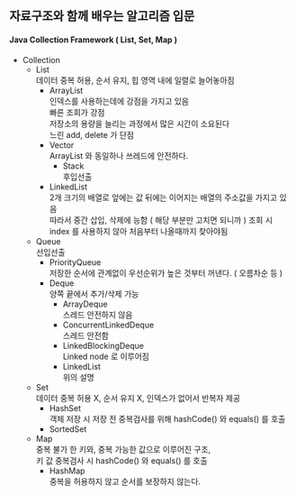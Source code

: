## 자료구조와 함께 배우는 알고리즘 입문

#### Java Collection Framework  ( List, Set, Map )

 - Collection
    - List <br>
    데이터 중복 허용, 순서 유지, 힙 영역 내에 일렬로 늘어놓아짐
        - ArrayList<br>
            인덱스를 사용하는데에 강점을 가지고 있음<br>
            빠른 조회가 강점<br>
            저장소의 용량을 늘리는 과정에서 많은 시간이 소요된다<br>
            느린 add, delete 가 단점<br>
        - Vector<br>
            ArrayList 와 동일하나 쓰레드에 안전하다.
            - Stack<br>
                후입선출
        - LinkedList<br>
            2개 크기의 배열로 앞에는 값 뒤에는 이어지는 배열의 주소값을 가지고 있음<br>
            따라서 중간 삽입, 삭제에 능함 ( 해당 부분만 고치면 되니까 )
            조회 시 index 를 사용하지 않아 처음부터 나올때까지 찾아야됨
    - Queue<br>
    선입선출
        - PriorityQueue<br>
            저장한 순서에 관계없이 우선순위가 높은 것부터 꺼낸다. ( 오름차순 등 )
        - Deque<br>
            양쪽 끝에서 추가/삭제 가능
            - ArrayDeque<br>
                스레드 안전하지 않음
            - ConcurrentLinkedDeque<br>
                스레드 안전함
            - LinkedBlockingDeque<br>
                Linked node 로 이루어짐
            - LinkedList<br>
                위의 설명
    - Set<br>
    데이터 중복 허용 X, 순서 유지 X, 인덱스가 없어서 반복자 제공
        - HashSet<br>
            객체 저장 시 저장 전 중복검사를 위해 hashCode() 와 equals() 를 호출
        - SortedSet<br>
    - Map <br>
    중복 불가 한 키와, 중복 가능한 값으로 이루어진 구조, <br>
    키 값 중복검사 시 hashCode() 와 equals() 를 호출
        - HashMap<br>
            중복을 허용하지 않고 순서를 보장하지 않는다.
